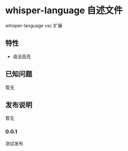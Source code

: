 # whisper-language 自述文件

whisper-language vsc 扩展

## 特性
- 语法高亮

## 已知问题

暂无

## 发布说明

暂无

### 0.0.1
测试发布

